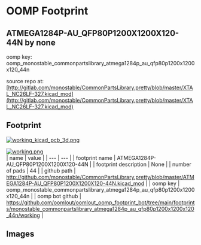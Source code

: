 # OOMP Footprint  
## ATMEGA1284P-AU_QFP80P1200X1200X120-44N  by none  
  
oomp key: oomp_monostable_commonpartslibrary_atmega1284p_au_qfp80p1200x1200x120_44n  
  
source repo at: [http://gitlab.com/monostable/CommonPartsLibrary.pretty/blob/master/XTAL_NC26LF-327.kicad_mod](http://gitlab.com/monostable/CommonPartsLibrary.pretty/blob/master/XTAL_NC26LF-327.kicad_mod)  
## Footprint  
  
[![working_kicad_pcb_3d.png](working_kicad_pcb_3d_600.png)](working_kicad_pcb_3d.png)  
  
[![working.png](working_600.png)](working.png)  
| name | value | 
| --- | --- | 
| footprint name | ATMEGA1284P-AU_QFP80P1200X1200X120-44N | 
| footprint description | None | 
| number of pads | 44 | 
| github path | http://github.com/monostable/CommonPartsLibrary.pretty/blob/master/ATMEGA1284P-AU_QFP80P1200X1200X120-44N.kicad_mod | 
| oomp key | oomp_monostable_commonpartslibrary_atmega1284p_au_qfp80p1200x1200x120_44n | 
| oomp bot github | https://github.com/oomlout/oomlout_oomp_footprint_bot/tree/main/footprints/monostable_commonpartslibrary_atmega1284p_au_qfp80p1200x1200x120_44n/working | 
## Images  
